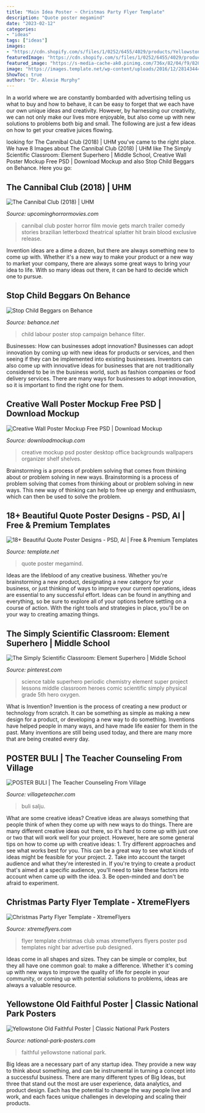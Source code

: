 ```yaml
---
title: "Main Idea Poster ~ Christmas Party Flyer Template"
description: "Quote poster megamind"
date: "2023-02-12"
categories:
- "ideas"
tags: ["ideas"]
images:
- "https://cdn.shopify.com/s/files/1/0252/6455/4029/products/Yellowstone-Old-Faithful_grande.jpg?v=1567629968"
featuredImage: "https://cdn.shopify.com/s/files/1/0252/6455/4029/products/Yellowstone-Old-Faithful_grande.jpg?v=1567629968"
featured_image: "https://s-media-cache-ak0.pinimg.com/736x/82/04/f9/8204f92c9543777a1cb014a5f6646c12.jpg"
image: "https://images.template.net/wp-content/uploads/2016/12/28143444/Quote-Poster-About-Megamind.jpg"
ShowToc: true
author: "Dr. Alexie Murphy"
---
```



In a world where we are constantly bombarded with advertising telling us what to buy and how to behave, it can be easy to forget that we each have our own unique ideas and creativity. However, by harnessing our creativity, we can not only make our lives more enjoyable, but also come up with new solutions to problems both big and small. The following are just a few ideas on how to get your creative juices flowing.

	

		
looking for The Cannibal Club (2018) | UHM you've came to the right place. We have 8 Images about The Cannibal Club (2018) | UHM like The Simply Scientific Classroom: Element Superhero | Middle School, Creative Wall Poster Mockup Free PSD | Download Mockup and also Stop Child Beggars on Behance. Here you go:
		
    
## The Cannibal Club (2018) | UHM

<img loading=lazy src="http://www.upcominghorrormovies.com/sites/default/files/cannibalclub1.jpg" onerror="this.onerror=null;this.src='https://tse1.mm.bing.net/th?id=OIP.aI1quRMNs-TLd30nIAlXqAHaLH&amp;pid=15.1';" alt="The Cannibal Club (2018) | UHM">

_Source: upcominghorrormovies.com_

>cannibal club poster horror film movie gets march trailer comedy stories brazilian letterboxd theatrical splatter hit brain blood exclusive release. 

	

Invention ideas are a dime a dozen, but there are always something new to come up with. Whether it's a new way to make your product or a new way to market your company, there are always some great ways to bring your idea to life. With so many ideas out there, it can be hard to decide which one to pursue.

    
## Stop Child Beggars On Behance

<img loading=lazy src="https://mir-s3-cdn-cf.behance.net/project_modules/1400/6d598711888203.5625414debad8.jpg" onerror="this.onerror=null;this.src='https://tse3.mm.bing.net/th?id=OIP.FUiBPxjMt3JrfU6duYmdvwHaKe&amp;pid=15.1';" alt="Stop Child Beggars on Behance">

_Source: behance.net_

>child labour poster stop campaign behance filter. 

	

Businesses: How can businesses adopt innovation?
Businesses can adopt innovation by coming up with new ideas for products or services, and then seeing if they can be implemented into existing businesses. Inventors can also come up with innovative ideas for businesses that are not traditionally considered to be in the business world, such as fashion companies or food delivery services. There are many ways for businesses to adopt innovation, so it is important to find the right one for them.

    
## Creative Wall Poster Mockup Free PSD | Download Mockup

<img loading=lazy src="https://downloadmockup.com/wp-content/uploads/2016/07/Creative-Wall-Poster-Mockup-Free-PSD-1024x640.jpg" onerror="this.onerror=null;this.src='https://tse1.mm.bing.net/th?id=OIP.xfcyDFdZJSn4qgQvH1hPoAHaEo&amp;pid=15.1';" alt="Creative Wall Poster Mockup Free PSD | Download Mockup">

_Source: downloadmockup.com_

>creative mockup psd poster desktop office backgrounds wallpapers organizer shelf shelves. 

	

Brainstorming is a process of problem solving that comes from thinking about or problem solving in new ways.
Brainstorming is a process of problem solving that comes from thinking about or problem solving in new ways. This new way of thinking can help to free up energy and enthusiasm, which can then be used to solve the problem.

    
## 18+ Beautiful Quote Poster Designs - PSD, AI | Free &amp; Premium Templates

<img loading=lazy src="https://images.template.net/wp-content/uploads/2016/12/28143444/Quote-Poster-About-Megamind.jpg" onerror="this.onerror=null;this.src='https://tse2.mm.bing.net/th?id=OIP.NNo-mnaTlaXUIbwXrV0XUQHaJ3&amp;pid=15.1';" alt="18+ Beautiful Quote Poster Designs - PSD, AI | Free &amp; Premium Templates">

_Source: template.net_

>quote poster megamind. 

	

Ideas are the lifeblood of any creative business. Whether you're brainstorming a new product, designating a new category for your business, or just thinking of ways to improve your current operations, ideas are essential to any successful effort. Ideas can be found in anything and everything, so be sure to explore all of your options before settling on a course of action. With the right tools and strategies in place, you'll be on your way to creating amazing things.

    
## The Simply Scientific Classroom: Element Superhero | Middle School

<img loading=lazy src="https://s-media-cache-ak0.pinimg.com/736x/82/04/f9/8204f92c9543777a1cb014a5f6646c12.jpg" onerror="this.onerror=null;this.src='https://tse3.mm.bing.net/th?id=OIP.YzP5MjtFiLZBFenSs_8XsgHaJ4&amp;pid=15.1';" alt="The Simply Scientific Classroom: Element Superhero | Middle School">

_Source: pinterest.com_

>science table superhero periodic chemistry element super project lessons middle classroom heroes comic scientific simply physical grade 5th hero oxygen. 

	

What is Invention?
Invention is the process of creating a new product or technology from scratch. It can be something as simple as making a new design for a product, or developing a new way to do something. Inventions have helped people in many ways, and have made life easier for them in the past. Many inventions are still being used today, and there are many more that are being created every day.

    
## POSTER BULI | The Teacher Counseling From Village

<img loading=lazy src="https://1.bp.blogspot.com/-SbnEHVW1qwc/XSP1uQhMrqI/AAAAAAAALMw/aA0llzf3NX8QCWt9St9wAjRuKMbXRj3qQCLcBGAs/s1600/40284573_2630861320273157_6758197990206210048_n.jpg" onerror="this.onerror=null;this.src='https://tse3.mm.bing.net/th?id=OIP.aBBlOD12YNOFK8kNnfbM3QHaKt&amp;pid=15.1';" alt="POSTER BULI | The Teacher Counseling From Village">

_Source: villageteacher.com_

>buli salju. 

	

What are some creative ideas?
Creative ideas are always something that people think of when they come up with new ways to do things. There are many different creative ideas out there, so it's hard to come up with just one or two that will work well for your project. However, here are some general tips on how to come up with creative ideas: 1. Try different approaches and see what works best for you. This can be a great way to see what kinds of ideas might be feasible for your project. 2. Take into account the target audience and what they're interested in. If you're trying to create a product that's aimed at a specific audience, you'll need to take these factors into account when came up with the idea. 3. Be open-minded and don't be afraid to experiment.

    
## Christmas Party Flyer Template - XtremeFlyers

<img loading=lazy src="https://www.xtremeflyers.com/wp-content/uploads/2015/11/Xmas-Party-Flyer-Template.jpg" onerror="this.onerror=null;this.src='https://tse4.mm.bing.net/th?id=OIP.TvxiHBB76tHL3jE-yZijVQHaLG&amp;pid=15.1';" alt="Christmas Party Flyer Template - XtremeFlyers">

_Source: xtremeflyers.com_

>flyer template christmas club xmas xtremeflyers flyers poster psd templates night bar advertise pub designed. 

	

Ideas come in all shapes and sizes. They can be simple or complex, but they all have one common goal: to make a difference. Whether it's coming up with new ways to improve the quality of life for people in your community, or coming up with potential solutions to problems, ideas are always a valuable resource.

    
## Yellowstone Old Faithful Poster | Classic National Park Posters

<img loading=lazy src="https://cdn.shopify.com/s/files/1/0252/6455/4029/products/Yellowstone-Old-Faithful_grande.jpg?v=1567629968" onerror="this.onerror=null;this.src='https://tse2.mm.bing.net/th?id=OIP.vRkjFWAWxsPtqPpaWylM6AAAAA&amp;pid=15.1';" alt="Yellowstone Old Faithful Poster | Classic National Park Posters">

_Source: national-park-posters.com_

>faithful yellowstone national park. 

	

Big Ideas are a necessary part of any startup idea. They provide a new way to think about something, and can be instrumental in turning a concept into a successful business. There are many different types of Big Ideas, but three that stand out the most are user experience, data analytics, and product design. Each has the potential to change the way people live and work, and each faces unique challenges in developing and scaling their products.

